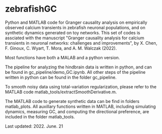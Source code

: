 # zebrafishGC
Python and MATLAB code for Granger causality analysis on empirically observed calcium transients in zebrafish neuronal populations, and on synthetic dynamics generated on toy networks. This set of codes is assciated with the manuscript "Granger causality analysis for calcium transients in neuronal networks: challenges and improvements", by X. Chen, F. Ginoux, C. Wyart, T. Mora, and A. M. Walczak (2022).

Most functions have both a MALAB and a python version.

The pipeline for analyzing the hindbrain data is written in python, and can be found in gc_pipeline/demo_GC.ipynb. All other steps of the pipeline written in python can be found in the folder gc_pipeline.

To smooth noisy data using total-variation regularization, please refer to the MATLAB code matlab_tools/extractSmoothDerivative.m. 

The MATLAB code to generate synthetic data can be find in folders matlab_plots. All auxillary functions written in MATLAB, including simulating dynamics, measuring GC, and computing the directional preference, are included in the folder matlab_tools.

Last updated: 2022. June. 21
